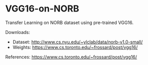 # VGG16-on-NORB
Transfer Learning on NORB dataset using pre-trained VGG16.

Downloads:
- Dataset: http://www.cs.nyu.edu/~ylclab/data/norb-v1.0-small/ 
- Weights: https://www.cs.toronto.edu/~frossard/post/vgg16/


References:
https://www.cs.toronto.edu/~frossard/post/vgg16/
